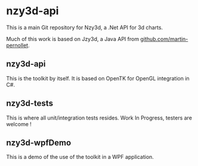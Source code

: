 nzy3d-api
=========

This is a main Git repository for Nzy3d, a .Net API for 3d charts. 

Much of this work is based on Jzy3d, a Java API from [github.com/martin-pernollet](github.com/martin-pernollet).

## nzy3d-api
This is the toolkit by itself. It is based on OpenTK for OpenGL integration in C#.

## nzy3d-tests
This is where all unit/integration tests resides. Work In Progress, testers are welcome !

## nzy3d-wpfDemo
This is a demo of the use of the toolkit in a WPF application.


